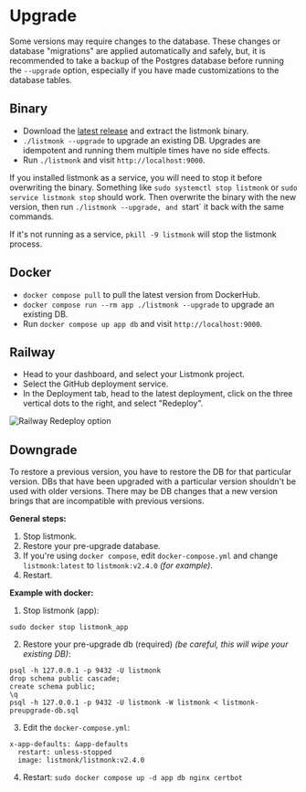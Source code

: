 # Upgrade

Some versions may require changes to the database. These changes or database "migrations" are applied automatically and safely, but, it is recommended to take a backup of the Postgres database before running the `--upgrade` option, especially if you have made customizations to the database tables.

## Binary
- Download the [latest release](https://github.com/knadh/listmonk/releases) and extract the listmonk binary.
- `./listmonk --upgrade` to upgrade an existing DB. Upgrades are idempotent and running them multiple times have no side effects.
- Run `./listmonk` and visit `http://localhost:9000`.

If you installed listmonk as a service, you will need to stop it before overwriting the binary. Something like `sudo systemctl stop listmonk` or `sudo service listmonk stop` should work. Then overwrite the binary with the new version, then run `./listmonk --upgrade, and `start` it back with the same commands.

If it's not running as a service, `pkill -9 listmonk` will stop the listmonk process.

## Docker

- `docker compose pull` to pull the latest version from DockerHub.
- `docker compose run --rm app ./listmonk --upgrade` to upgrade an existing DB.
- Run `docker compose up app db` and visit `http://localhost:9000`.

## Railway
- Head to your dashboard, and select your Listmonk project.
- Select the GitHub deployment service.
- In the Deployment tab, head to the latest deployment, click on the three vertical dots to the right, and select "Redeploy".

![Railway Redeploy option](https://user-images.githubusercontent.com/55474996/226517149-6dc512d5-f862-46f7-a57d-5e55b781ff53.png)

## Downgrade

To restore a previous version, you have to restore the DB for that particular version. DBs that have been upgraded with a particular version shouldn't be used with older versions. There may be DB changes that a new version brings that are incompatible with previous versions.

**General steps:**

1. Stop listmonk.
2. Restore your pre-upgrade database.
3. If you're using `docker compose`, edit `docker-compose.yml` and change `listmonk:latest` to `listmonk:v2.4.0` _(for example)_.
4. Restart.

**Example with docker:**

1. Stop listmonk (app):
```
sudo docker stop listmonk_app
```
2. Restore your pre-upgrade db (required) _(be careful, this will wipe your existing DB)_:
```
psql -h 127.0.0.1 -p 9432 -U listmonk
drop schema public cascade;
create schema public;
\q
psql -h 127.0.0.1 -p 9432 -U listmonk -W listmonk < listmonk-preupgrade-db.sql
```
3. Edit the `docker-compose.yml`:
```
x-app-defaults: &app-defaults
  restart: unless-stopped
  image: listmonk/listmonk:v2.4.0
```
4. Restart:
`sudo docker compose up -d app db nginx certbot`

